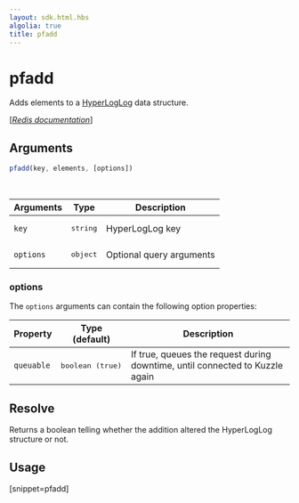 ```yaml
---
layout: sdk.html.hbs
algolia: true
title: pfadd
---
```


# pfadd

Adds elements to a [HyperLogLog](https://en.wikipedia.org/wiki/HyperLogLog) data structure.

[[_Redis documentation_]](https://redis.io/commands/pfadd)

## Arguments

```js
pfadd(key, elements, [options])
```

<br/>

| Arguments    | Type    | Description |
|--------------|---------|-------------|
| `key` | <pre>string</pre> | HyperLogLog key |
| ``options`` | <pre>object</pre> | Optional query arguments |

### options

The `options` arguments can contain the following option properties:

| Property   | Type (default)   | Description                       |
| ---------- | ------- | --------------------------------- |
| `queuable` | <pre>boolean (true)</pre> | If true, queues the request during downtime, until connected to Kuzzle again |

## Resolve

Returns a boolean telling whether the addition altered the HyperLogLog structure or not.

## Usage

[snippet=pfadd]
